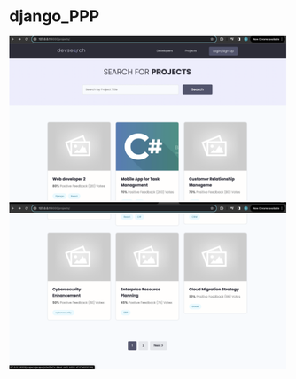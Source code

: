 # django_PPP

<img src="https://github.com/arthurbirate/django_PPP/blob/main/screenshots/Screenshot%202024-02-10%20at%2012.50.02.png" alt="Alt text" width="500"/>



<img src="https://github.com/arthurbirate/django_PPP/blob/main/screenshots/Screenshot%202024-02-10%20at%2012.50.12.png" alt="Alt text" width="500"/>


